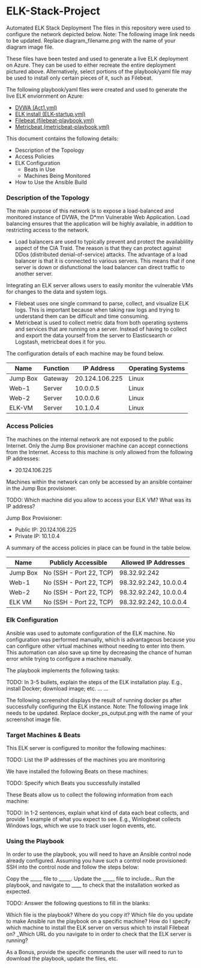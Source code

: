 # ELK-Stack-Project
Automated ELK Stack Deployment
The files in this repository were used to configure the network depicted below.
Note: The following image link needs to be updated. Replace diagram_filename.png with the name of your diagram image file.

These files have been tested and used to generate a live ELK deployment on Azure. They can be used to either recreate the entire deployment pictured above. Alternatively, select portions of the playbook/yaml file may be used to install only certain pieces of it, such as Filebeat.

The following playbook/yaml files were created and used to generate the live ELK enviornment on Azure: 

-  [DVWA (Act1.yml)](
https://github.com/DannyRueda/ELK-Stack-Project/blob/main/Ansible/Act1.yml)
-  [ELK install (ELK-startup.yml)](https://github.com/DannyRueda/ELK-Stack-Project/blob/main/Ansible/ELK-startup.yml)
-  [Filebeat (filebeat-playbook.yml)](https://github.com/DannyRueda/ELK-Stack-Project/blob/main/Ansible/filebeat-playbook.yml)
-  [Metricbeat (metricbeat-playbook.yml)](
https://github.com/DannyRueda/ELK-Stack-Project/blob/main/Ansible/filebeat-playbook.yml)

This document contains the following details:
- Description of the Topology
- Access Policies
- ELK Configuration
  - Beats in Use
  - Machines Being Monitored
- How to Use the Ansible Build


### Description of the Topology

The main purpose of this network is to expose a load-balanced and monitored instance of DVWA, the D*mn Vulnerable Web Application.
Load balancing ensures that the application will be highly available, in addition to restricting access to the network.

- Load balancers are used to typically prevent and protect the availablility aspect of the CIA Traid. The reason is that they can protect against DDos (distributed denial-of-service) attacks. The advantage of a load balancer is that it is connected to various servers. This means that if one server is down or disfunctional the load balancer can direct traffic to another server.

Integrating an ELK server allows users to easily monitor the vulnerable VMs for changes to the data and system logs.

- Filebeat uses one single command to parse, collect, and visualize ELK logs. This is important because when taking raw logs and trying to understand them can be difficult and time consuming.
- Metricbeat is used to collect metric data from both operating systems and services that are running on a server. Instead of having to collect and export the data yourself from the server to Elasticsearch or Logstash, metricbeat does it for you.

The configuration details of each machine may be found below.


| Name     | Function | IP Address     | Operating Systems |
|----------|----------|----------------|-------------------|
| Jump Box | Gateway  | 20.124.106.225 | Linux             |
| Web-1    | Server   | 10.0.0.5       | Linux             |
| Web-2    | Server   | 10.0.0.6       | Linux             |
| ELK-VM   | Server   | 10.1.0.4       | Linux             |







### Access Policies
The machines on the internal network are not exposed to the public Internet.
Only the Jump Box provisioner machine can accept connections from the Internet. Access to this machine is only allowed from the following IP addresses:

- 20.124.106.225

Machines within the network can only be accessed by an ansible container in the Jump Box provisioner.

TODO: Which machine did you allow to access your ELK VM? What was its IP address?

Jump Box Provisioner:
- Public IP: 20.124.106.225
- Private IP: 10.1.0.4

A summary of the access policies in place can be found in the table below.


| Name       | Publicly Accessible     | Allowed IP Addresses |
|------------|-------------------------|----------------------|
| Jump Box   | No (SSH - Port 22, TCP) | 98.32.92.242         |
| Web-1      | No (SSH - Port 22, TCP) | 98.32.92.242, 10.0.0.4|
| Web-2      | No (SSH - Port 22, TCP) | 98.32.92.242, 10.0.0.4|
| ELK VM     | No (SSH - Port 22, TCP) | 98.32.92.242, 10.0.0.4|


### Elk Configuration
Ansible was used to automate configuration of the ELK machine. No configuration was performed manually, which is advantageous because you can configure other virtual machines without needing to enter into them. This automation can also save up time by decreasing the chance of human error while trying to configure a machine manually.

The playbook implements the following tasks:

TODO: In 3-5 bullets, explain the steps of the ELK installation play. E.g., install Docker; download image; etc.
...
...

The following screenshot displays the result of running docker ps after successfully configuring the ELK instance.
Note: The following image link needs to be updated. Replace docker_ps_output.png with the name of your screenshot image file.


### Target Machines & Beats
This ELK server is configured to monitor the following machines:

TODO: List the IP addresses of the machines you are monitoring

We have installed the following Beats on these machines:

TODO: Specify which Beats you successfully installed

These Beats allow us to collect the following information from each machine:

TODO: In 1-2 sentences, explain what kind of data each beat collects, and provide 1 example of what you expect to see. E.g., Winlogbeat collects Windows logs, which we use to track user logon events, etc.


### Using the Playbook
In order to use the playbook, you will need to have an Ansible control node already configured. Assuming you have such a control node provisioned:
SSH into the control node and follow the steps below:

Copy the _____ file to _____.
Update the _____ file to include...
Run the playbook, and navigate to ____ to check that the installation worked as expected.

TODO: Answer the following questions to fill in the blanks:

Which file is the playbook? Where do you copy it?
Which file do you update to make Ansible run the playbook on a specific machine? How do I specify which machine to install the ELK server on versus which to install Filebeat on?
_Which URL do you navigate to in order to check that the ELK server is running?

As a Bonus, provide the specific commands the user will need to run to download the playbook, update the files, etc.
